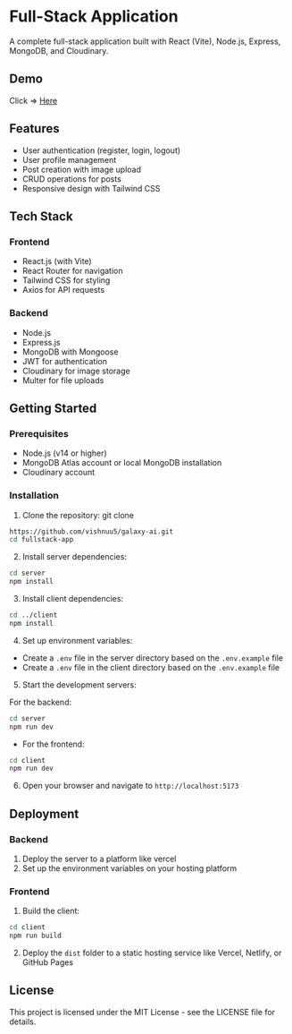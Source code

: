 # Full-Stack Application

A complete full-stack application built with React (Vite), Node.js, Express, MongoDB, and Cloudinary.

## Demo
Click => [Here](https://galaxy-ai-one.vercel.app)

## Features

- User authentication (register, login, logout)
- User profile management
- Post creation with image upload
- CRUD operations for posts
- Responsive design with Tailwind CSS

## Tech Stack

### Frontend

- React.js (with Vite)
- React Router for navigation
- Tailwind CSS for styling
- Axios for API requests

### Backend

- Node.js
- Express.js
- MongoDB with Mongoose
- JWT for authentication
- Cloudinary for image storage
- Multer for file uploads

## Getting Started

### Prerequisites

- Node.js (v14 or higher)
- MongoDB Atlas account or local MongoDB installation
- Cloudinary account

### Installation

1. Clone the repository:
   git clone

```bash
https://github.com/vishnuu5/galaxy-ai.git
cd fullstack-app
```

2. Install server dependencies:

```bash
cd server
npm install
```

3. Install client dependencies:

```bash
cd ../client
npm install
```

4. Set up environment variables:

- Create a `.env` file in the server directory based on the `.env.example` file
- Create a `.env` file in the client directory based on the `.env.example` file

5. Start the development servers:

For the backend:

```bash
cd server
npm run dev
```

- For the frontend:

```bash
cd client
npm run dev
```

6. Open your browser and navigate to `http://localhost:5173`

## Deployment

### Backend

1. Deploy the server to a platform like vercel
2. Set up the environment variables on your hosting platform

### Frontend

1. Build the client:

```bash
cd client
npm run build
```

2. Deploy the `dist` folder to a static hosting service like Vercel, Netlify, or GitHub Pages

## License

This project is licensed under the MIT License - see the LICENSE file for details.
